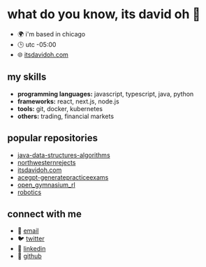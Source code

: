 # what do you know, its david oh 👋

- 🌍 i'm based in chicago
- 🕒 utc -05:00
- 🌐 [itsdavidoh.com](https://itsdavidoh.com)

## my skills

- **programming languages:** javascript, typescript, java, python
- **frameworks:** react, next.js, node.js
- **tools:** git, docker, kubernetes
- **others:** trading, financial markets

## popular repositories

- [java-data-structures-algorithms](https://github.com/dkoh2018/java-data-structures-algorithms)
- [northwesternrejects](https://github.com/dkoh2018/northwesternrejects)
- [itsdavidoh.com](https://github.com/dkoh2018/itsdavidoh.com)
- [acegpt-generatepracticeexams](https://github.com/dkoh2018/acegpt-generatepracticeexams)
- [open_gymnasium_rl](https://github.com/dkoh2018/open_gymnasium_rl)
- [robotics](https://github.com/dkoh2018/robotics)

## connect with me

- 📧 [email](mailto:davidoh2018@gmail.com)
- 🐦 [twitter](https://twitter.com/0x_nietoh)
- 💼 [linkedin](https://www.linkedin.com/in/david-k-oh/)
- 🐙 [github](https://github.com/dkoh2018)
